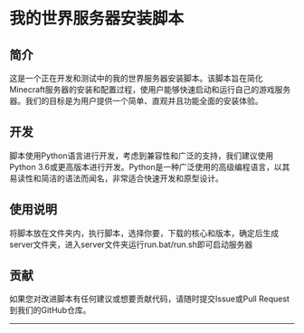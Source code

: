 # 我的世界服务器安装脚本

## 简介

这是一个正在开发和测试中的我的世界服务器安装脚本。该脚本旨在简化Minecraft服务器的安装和配置过程，使用户能够快速启动和运行自己的游戏服务器。我们的目标是为用户提供一个简单、直观并且功能全面的安装体验。

## 开发

脚本使用Python语言进行开发，考虑到兼容性和广泛的支持，我们建议使用Python 3.6或更高版本进行开发。Python是一种广泛使用的高级编程语言，以其易读性和简洁的语法而闻名，非常适合快速开发和原型设计。



## 使用说明

将脚本放在文件夹内，执行脚本，选择你要，下载的核心和版本，确定后生成server文件夹，进入server文件夹运行run.bat/run.sh即可启动服务器

## 贡献

如果您对改进脚本有任何建议或想要贡献代码，请随时提交Issue或Pull Request到我们的GitHub仓库。



---
